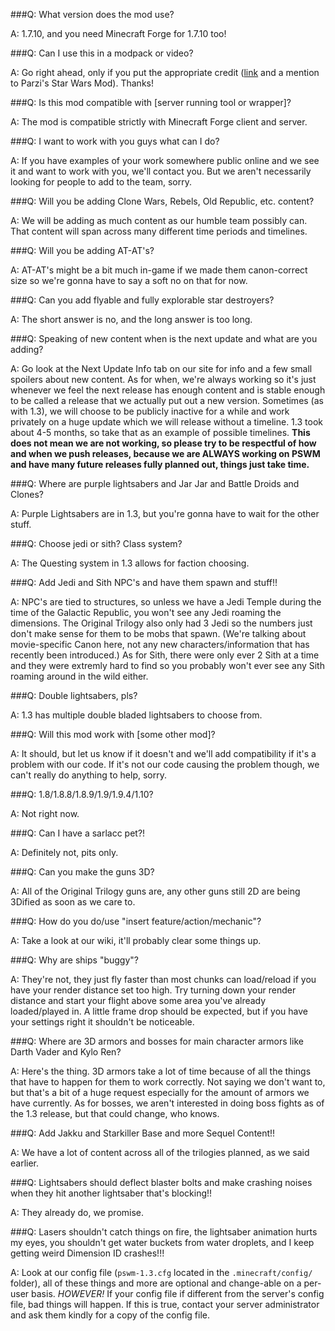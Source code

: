###Q: What version does the mod use?

A: 1.7.10, and you need Minecraft Forge for 1.7.10 too!



###Q: Can I use this in a modpack or video?

A: Go right ahead, only if you put the appropriate credit ([link](http://parzivail.com/mods/tswm/) and a mention to Parzi's Star Wars Mod). Thanks!




###Q: Is this mod compatible with [server running tool or wrapper]?

A: The mod is compatible strictly with Minecraft Forge client and server.




###Q: I want to work with you guys what can I do?

A: If you have examples of your work somewhere public online and we see it and want to work with you, we'll contact you.  But we aren't necessarily looking for people to add to the team, sorry.




###Q: Will you be adding Clone Wars, Rebels, Old Republic, etc. content?

A: We will be adding as much content as our humble team possibly can.  That content will span across many different time periods and timelines.




###Q: Will you be adding AT-AT's?

A: AT-AT's might be a bit much in-game if we made them canon-correct size so we're gonna have to say a soft no on that for now.




###Q: Can you add flyable and fully explorable star destroyers?

A: The short answer is no, and the long answer is too long.




###Q: Speaking of new content when is the next update and what are you adding?

A: Go look at the Next Update Info tab on our site for info and a few small spoilers about new content.  As for when, we're always working so it's just whenever we feel the next release has enough content and is stable enough to be called a release that we actually put out a new version.  Sometimes (as with 1.3), we will choose to be publicly inactive for a while and work privately on a huge update which we will release without a timeline.  1.3 took about 4-5 months, so take that as an example of possible timelines.  **This does not mean we are not working, so please try to be respectful of how and when we push releases, because we are ALWAYS working on PSWM and have many future releases fully planned out, things just take time.**




###Q: Where are purple lightsabers and Jar Jar and Battle Droids and Clones?

A: Purple Lightsabers are in 1.3, but you're gonna have to wait for the other stuff.




###Q: Choose jedi or sith? Class system?

A: The Questing system in 1.3 allows for faction choosing.




###Q: Add Jedi and Sith NPC's and have them spawn and stuff!!

A: NPC's are tied to structures, so unless we have a Jedi Temple during the time of the Galactic Republic, you won't see any Jedi roaming the dimensions.  The Original Trilogy also only had 3 Jedi so the numbers just don't make sense for them to be mobs that spawn. (We're talking about movie-specific Canon here, not any new characters/information that has recently been introduced.)  As for Sith, there were only ever 2 Sith at a time and they were extremly hard to find so you probably won't ever see any Sith roaming around in the wild either.




###Q: Double lightsabers, pls?

A: 1.3 has multiple double bladed lightsabers to choose from.




###Q: Will this mod work with [some other mod]?

A: It should, but let us know if it doesn't and we'll add compatibility if it's a problem with our code.  If it's not our code causing the problem though, we can't really do anything to help, sorry.




###Q: 1.8/1.8.8/1.8.9/1.9/1.9.4/1.10?

A: Not right now.




###Q: Can I have a sarlacc pet?!

A: Definitely not, pits only.




###Q: Can you make the guns 3D?

A: All of the Original Trilogy guns are, any other guns still 2D are being 3Dified as soon as we care to.




###Q: How do you do/use "insert feature/action/mechanic"?

A: Take a look at our wiki, it'll probably clear some things up.




###Q: Why are ships "buggy"?

A: They're not, they just fly faster than most chunks can load/reload if you have your render distance set too high. Try turning down your render distance and start your flight above some area you've already loaded/played in.  A little frame drop should be expected, but if you have your settings right it shouldn't be noticeable.




###Q: Where are 3D armors and bosses for main character armors like Darth Vader and Kylo Ren?

A: Here's the thing.  3D armors take a lot of time because of all the things that have to happen for them to work correctly.  Not saying we don't want to, but that's a bit of a huge request especially for the amount of armors we have currently.  As for bosses, we aren't interested in doing boss fights as of the 1.3 release, but that could change, who knows.




###Q: Add Jakku and Starkiller Base and more Sequel Content!!

A: We have a lot of content across all of the trilogies planned, as we said earlier.




###Q: Lightsabers should deflect blaster bolts and make crashing noises when they hit another lightsaber that's blocking!!

A: They already do, we promise.




###Q: Lasers shouldn't catch things on fire, the lightsaber animation hurts my eyes, you shouldn't get water buckets from water droplets, and I keep getting weird Dimension ID crashes!!!

A: Look at our config file (`pswm-1.3.cfg` located in the `.minecraft/config/` folder), all of these things and more are optional and change-able on a per-user basis. *HOWEVER!* If your config file if different from the server's config file, bad things will happen. If this is true, contact your server administrator and ask them kindly for a copy of the config file.

